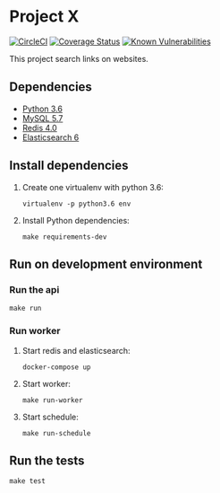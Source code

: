 # Project X  #
[![CircleCI](https://circleci.com/gh/vtrmantovani/project-x-api.svg?style=svg)](https://circleci.com/gh/vtrmantovani/project-x-api)
[![Coverage Status](https://coveralls.io/repos/github/vtrmantovani/project-x-api/badge.svg)](https://coveralls.io/github/vtrmantovani/project-x-api)
[![Known Vulnerabilities](https://snyk.io/test/github/vtrmantovani/project-x-api/badge.svg?targetFile=requirements.txt)](https://snyk.io/test/github/vtrmantovani/project-x-api?targetFile=requirements.txt)

This project search links on websites.

## Dependencies
 - [Python 3.6](https://www.python.org/downloads/)
 - [MySQL 5.7](https://www.mysql.com/downloads/)
 - [Redis 4.0](https://redis.io/download)
 - [Elasticsearch 6](https://www.elastic.co/downloads/elasticsearch)
 
## Install dependencies

 1. Create one  virtualenv with python 3.6:
    ```
    virtualenv -p python3.6 env
    ```
 2. Install Python dependencies:
    ```
    make requirements-dev
    ```

## Run on development environment

### Run the api

```
make run
```

### Run worker

 1. Start redis and elasticsearch:
    ```
    docker-compose up
    ```
    
 2. Start worker:
    ```
    make run-worker
    ```
 3. Start schedule:
    ```
    make run-schedule
    ```

## Run the tests

```
make test
```